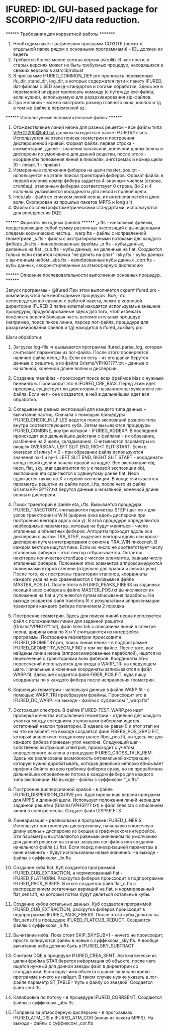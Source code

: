 # IFURED: IDL GUI-based package for SCORPIO-2/IFU data reduction. 



****** Требования для корректной работы *******
1) Необходим пакет графических программ COYOTE (лежит в отдельной папке рядом с основными программами) - IDL должен их видеть
2) Требуется более-менее свежая версия astrolib. В частности, в старых версиях может не быть требуемых процедур, находящихся в свежих версиях в astrolib/robust
3) В программе IFURED_COMMON_DEF.pro прописать переменные ifu_dir, stand_dir, log_dir, в которых содержатся пути к пакету IFURED, dat-файлам с SED звезд-стандартов и логами обработки. Здесь же в переменной unzipper прописать команду (с путем до exe-файла, если нужно), используемую для разархивирования zip-файлов.
4) При желании - можно настроить размер главного окна, кнопок и тд в том же файле в переменной sz. 


****** Используемые вспомогательные файлы ******
1) Отождествление линий неона для разных решеток - все файлы типа VPHG1200@540.txt должны находится в папке IFURED/Grisms. Используется на этапе поиска геометрии и построения дисперсионной кривой. Формат файла: первая строка - комментарий, далее - значения начальной, конечной длины волны и дисперсии по умолчанию для данной решетки, после этого - координаты положения линий в пикселях, ангстремах и номер щели (0 - левая, 1 - правая)
2) Измеренные положения фиберов на щели master_pos.txt - используется на этапе поиска траекторий фиберов. Формат файла: в первой колонке номер фибера задается 4-значным числом (строка, столбец), эталонным фиберам соответствует 0 строка. Во 2 и 4 колонках указываются координаты для левой и правой щели.
3) lines.tab - файл со списком линий неона, их интенсивностей и длин волн. Скопирован из прошлых пакетов MPFS и long slit
4) Файлы со спектрофотометрическими стандартами, используются для определения DQE.

****** Форматы выходных файлов ******
_i.fts - начальные фреймы, представляющие собой сумму различных экспозиций с вычещенными следами космических частиц.
_warp.fts - файлы с исправленной геометрией
_s.fts - файлы с экстрагированными потоками для каждого фибера
_lin.fts - линеаризованные фреймы
_n.fts - кубы данных, деленные на flat
_cub.fts - кубы данных, не деленные на flat. Создаются только если ставится галочка "не делить на флэт"
-sky.fts - кубы данных с вычтенным небом
_abs.fts - калиброванные кубы данных
_corr.fts - кубы данных, скорректированные за атмосферную дисперсию

****** Описание последовательности выполнения основных процедур. ******

Запуск программы - @ifured
При этом выполняется скрипт ifured.pro - компилируются все необходимые процедуры.
Все, что непосредственно связано с работой пакета, лежит в корневой директории IFURED
В папке external находятся используемые внешние процедуры, продублированные здесь для того, чтоб избежать конфликта версий
Большая часть вспомогательных процедур (например, поиск пиков линии, парсер лог-файла, процедура для разархивирования файлов и тд) находится в ifured_auxiliary.pro

Шаги обработки:
1) Загрузка log-file => вызывается программа ifured_parse_log, которая считывает параметры из лог-файла. После этого проверяется наличие файла neon_i.fts. Если он есть - из его шапки берутся данные о решетке, а из файла Grisms/VPHG????.txt - данные о начальной, конечной длине волны и дисперсии.

2) Создание meanbias - происходит поиск всех фреймов bias с нужным биннингом. Происходит это в IFURED_CRE_BIAS. Перед этим идет проверка, существует ли директория с названием загруженного лог-файла. Если нет - она создается, в ней в дальнейшем идет вся обработка.

3) Складывание разных экспозиций для каждого типа данных + вычитание частиц. 
Сначала с помощью процедуры IFURED_CHECK_INI_FILES ведется поиск экспозиций разного типа внутри соответствующего куба. Затем вызываются процедуры IFURED_COMBINE, внутри которой - IFURED_ADDEXP. В последней происходят все дальнейшие действия с файлами - их обрезание, разбиение на 2 щели, складывание).
Считываются параметры из окошек OVERSCAN, LEFT SLIT END, RIGHT SLIT START. Если в overscan x1 или y1 = 0 - при обрезании файла используются значения nx-1 и ny-1. 
LEFT SLIT END, RIGHT SLIT START - координаты конца левой щели и начала правой на кадре.
Все экспозиции obj, neon, flat, sky, star сдвигаются по y к первой экспозиции obj, экспозиции eta сдвигаются к сдвинутому ранее flat.  Neon сдвигается также по X к первой экспозиции.
В конце считываются параметры решетки из файла neon_i.fts, после чего из файла Grisms/VPHG????.txt берутся данные о начальной, конечной длине волны и дисперсии.

4) Поиск траекторий в файле eta_i.fts. Вызывается процедура IFURED_TRAECTORY, считываются параметры STEP (шаг по x для узлов траектории) и WIN (ширина окна вдоль дисперсии при построения вектора вдоль оси y). В этой процедуре определяются необходимые параметры, которые не будут меняться - число эталонных и объектных фиберов. Алгоритм проходит вдоль оси дисперсии с шагом TRA_STEP, выделяет векторы вдоль оси кросс-дисперсии путем интегрирования с окном в TRA_WIN пикселей. В каждом векторе ищутся пики. Если их число не соответствует числу эталонных фиберов – этот вектор отбрасывается. Остается некоторое количество столбцов с числом элементов, равным числу эталонных фиберов. Положения этих элементов аппроксимируются полиномами второй степени (отдельно для правой и левой щели).
После того, как построены траектории эталонов, координаты каждого узла на них сравниваются с таковыми в файле MASTER_POS.txt. После этого в IFURED_PEAKS_FIBERS из заданных позиций всех фиберов в файле MASTER_POS.txt вычисляются их положения на flat и уточняются путем вписывания параболы.
На выходе создается файл traectory.fit с результатами аппроксимации траектории каждого фибера полиномом 2 порядка

5) Построение геометрии. Здесь для поиска линий неона исползуется файл с положениями линии для заданной решетки (Grisms/VPHG???.txt), файл lines.tab с описанием линий в спектре неона, ширины окна по X и Y считываются из интерфейса программы. Построение геометрии происходит в IFURED_GEOMETRY.pro, поиск линий неона - в подпрограмме IFURED_GEOMETRY_NEON_FIND в том же файле. После того, как найдены линии неона (аппроксимированные параболой), ищется их пересечение с траекториями всех фиберов. Координаты этих пересечений используются для входа в WARP_TRI на следующем шаге. Начальные и конечные координаты записываются в файл WARP.fit. Здесь же создается файл FIBER_POS.FIT, куда пишу координаты по y каждого фибера после исправления геометрии.

6) Коррекция геометрии - используя данные в файле WARP.fit - с помощью WARP_TRI преобразуем фреймы. Происходит это в IFURED_DO_WARP. На выходе - файлы с суффиксом "_warp.fts"

7) Экстракция спектров. В файле IFURED_TEST_WARP.pro идет проверка качества исправления геометрии - отдельно для каждого участка между соседними эталонными фиберами ищется остаточный наклон траектории. В идеале он равен 0 и этот этап ни на что не влияет. На выходе создается файл FIBERS_POS_GRAD.FIT, который аналогичен созданному ранее fiber_pos.fit, но здесь же для каждого фибера приведен угол наклона. 
Следующий шаг - собственно экстракция спектров, происходит с учетом определенного наклона в процедуре IFURED_CROSS_TALK_REM. Здесь же реализована возможность оптимальной экстракции, которую нужно доробатывать, которая довольно неплохо вписывает профили Фойгта во всю гребенку фиберов сразу, но не проработано дальнейшее определение потока в каждом фибере для каждого типа экспозиции.
На выходе - файлы с суффиксом "_с.fts"

8) Построение дисперсионной кривой - в файле IFURED_DISPERSION_CURVE.pro. Адаптированная версия программ для MPFS и длинной щели. Использует положения линий неона для заданной решетки (Grisms/VPHG???.txt) и файл lines.tab с описанием линий в спектре неона. Создает файл DISPER.FTS

9) Линеаризация - реализована в программе IFURED_LINERIS. Использует построенную дисперсионку, начальную и конечную длину волны + дисперсию из окошек в графическом интерфейсе. Эти параметры выставляются равными значениям по умолчанию для данной решетки на этапах загрузки лог-файла или создания начального файла (_i.fts). Если перед линеаризацией  параметры в окне изменить - будут использованы новые значения.
На выходе - файлы с суффиксом _lin.fts

10) Создание куба flat. Куб создается программой IFURED_CUB_EXTRACTION, а нормированный flat - IFURED_FLATNORM. Раскрутка фиберов происходит в подпрограмме IFURED_PACK_FIBERS.
В итоге создается файл flat_n.fts с распределением остаточных вариаций на flat, и нормированный flat_sens.fit, на который потом будут делиться остальные кубы.

11) Создание кубов остальных данных. Куб создается программой IFURED_CUB_EXTRACTION, раскрутка фиберов происходит в подпрограмме IFURED_PACK_FIBERS. После этого кубы делятся на flat_sens.fit в процедуре IFURED_FLATCUB_REDUCT. Создаются файлы с суффиксом _n.fts

12) Вычитание неба. Пока стоит SKIP_SKYSUB=1 - ничего не происходит, просто копируются файлы в новые с суффиксом _sky.fts. А вообще вычитание неба должно быть в IFURED_SKY_SUBTRACT

13) Считаем DQE в процедуре IFURED_CREA_SENT. Автоматически из шапки фрейма STAR берется информация об объекте, после чего ищется нужный для данной звезды файл в директории со стандартами. Если вдруг имя объекта в шапке записано криво - программа ничего не найдет. В таком случае нужно указать в лог-файле параметр ST_TABLE='путь к файлу со звездой'
Создается файл sent.fts

14) Калибровка по потоку - в процедуре IFURED_CORRSENT. Создаются файлы с суффиксом _abs.fts

15) Поправка за атмосферную дисперсию - в программах IFURED_ATM_DIS и IFURED_ATM_COR (копия из пакета MPFS). На выходе - файлы с суффиксом _cor.fts
